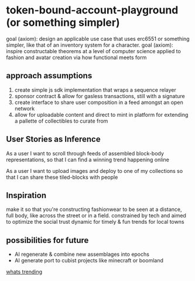 # token-bound-account-playground (or something simpler)
goal (axiom): design an applicable use case that uses erc6551 or something simpler, like that of an inventory system for a character.
goal (axiom): inspire constructable theorems at a level of computer science applied to fashion and avatar creation via how functional meets form

## approach assumptions
1. create simple js sdk implementation that wraps a sequence relayer 
2. sponsor contract & allow for gasless transactions, still with a signature
3. create interface to share user composition in a feed amongst an open network
4. allow for uploadable content and direct to mint in platform for extending a pallette of collectibles to curate from

## User Stories as Inference
As a user I want to scroll through feeds of assembled block-body representations, so that I can find a winning trend happening online

As a user I want to upload images and deploy to one of my collections so that I can share these tiled-blocks with people

## Inspiration
make it so that you're constructing fashionwear to be seen at a distance, full body, like across the street or in a field. constrained by tech and aimed to optimize the social trust dynamic for timely & fun trends for local towns

## possibilities for future
- AI regenerate & combine new assemblages into epochs
- AI generate port to cubist projects like minecraft or boomland


[whats trending](./fashion_physics.png)